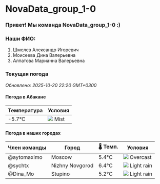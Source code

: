 # NovaData_group_1-0
### Привет! Мы команда NovaData_group_1-0 :)

### Наши ФИО:
1. Шмелев Александр Игоревич
2. Моисеева Дина Валерьевна
3. Алпатова Марианна Валерьевна

### Текущая погода
<!-- WEATHER:START -->
_Обновлено: 2025-10-20 22:20 GMT+0300_

#### Погода в Абакане

| Температура | Условия |
|-------------|----------|
| -5.7°C     | ![](https://cdn.weatherapi.com/weather/64x64/night/143.png) Mist |

#### Погода в наших городах

| Член команды  | Город               | 🌡️ Темп.  | Условия          |
|---------------|---------------------|-----------|--------------------|
| @aytomaximo    | Moscow              |    5.4°C | ![](https://cdn.weatherapi.com/weather/64x64/night/122.png) Overcast     |
| @sychtx        | Nizhny Novgorod     |    6.4°C | ![](https://cdn.weatherapi.com/weather/64x64/night/296.png) Light rain   |
| @Dina_Mo       | Stupino             |    5.2°C | ![](https://cdn.weatherapi.com/weather/64x64/night/296.png) Light rain   |

<!-- WEATHER:END -->
